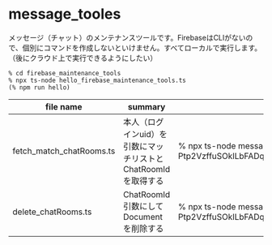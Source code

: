 # message_tooles

メッセージ（チャット）のメンテナンスツールです。FirebaseはCLIがないので、個別にコマンドを作成しないといけません。すべてローカルで実行します。（後にクラウド上で実行できるようにしたい）

```
% cd firebase_maintenance_tools
% npx ts-node hello_firebase_maintenance_tools.ts
(% npm run hello)
```

| file name                | summary                                                       | command exec                                                                                         |
| ------------------------ | ------------------------------------------------------------- | ---------------------------------------------------------------------------------------------------- |
| fetch_match_chatRooms.ts | 本人（ログインuid）を引数にマッチリストとChatRoomIdを取得する | % npx ts-node messages/fetch_match_chatRooms.ts Ptp2VzffuSOklLbFADqeSEvgbXW2                         |
| delete_chatRooms.ts      | ChatRoomId引数にしてDocumentを削除する                        | % npx ts-node messages/delete_chatRooms.ts Ptp2VzffuSOklLbFADqeSEvgbXW2_zrTgTgyLfnbVmy0CJyc1poyf0Wu2 |
